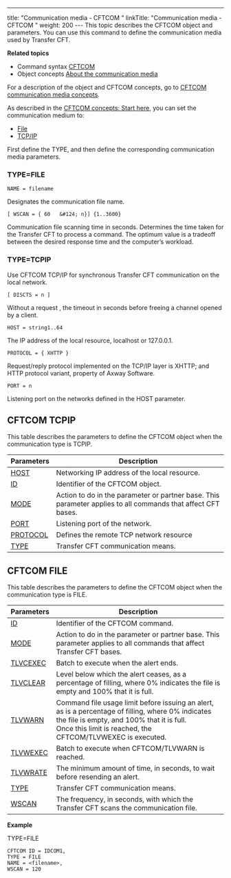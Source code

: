 ---
title: "Communication media - CFTCOM  "
linkTitle: "Communication media - CFTCOM "
weight: 200
--- This topic describes the CFTCOM object and parameters. You can use this
command to define the communication media used by Transfer CFT.

****Related
topics****

- Command syntax
    [CFTCOM](../../../command_summary#CFTCOM)
- Object concepts
    [About the
    communication media](../../../../admin_intro/admin_config_commands/communication_media_concepts)

For a description of the object and CFTCOM concepts, go to [CFTCOM
communication media concepts](../../../../admin_intro/admin_config_commands/communication_media_concepts).

As described in the [CFTCOM
concepts: Start here](../../../../admin_intro/admin_config_commands/communication_media_concepts), you can set the communication medium to:

- [File](#TYPE=FILE)
- [TCP/IP](#TYPE=TCPIP)

First define the TYPE, and then define the corresponding communication media parameters.

<span id="TYPE=FILE"></span>

### TYPE=FILE

`NAME = filename`

Designates the communication file name.  

`[ WSCAN = { 60   &#124; n}] {1..3600}`

Communication file scanning time in seconds. Determines the time taken for the Transfer CFT
to process a command. The optimum value is a tradeoff between the desired
response time and the computer’s workload.

<span id="TYPE=TCPIP"></span>

### TYPE=TCPIP

Use CFTCOM TCP/IP for synchronous Transfer CFT communication on the local network.

`[ DISCTS = n ]`

Without a request , the timeout in seconds before
freeing a channel opened by a client.

`HOST = string1..64`

The IP address of the local resource, localhost or 127.0.0.1.

`PROTOCOL = { XHTTP }`

Request/reply protocol implemented on the TCP/IP layer is XHTTP; and HTTP protocol
variant, property of Axway Software.

`PORT = n`

Listening port on the networks defined in the HOST
parameter.

<span id="Defining_CFTCOM_TCPIP"></span>

## CFTCOM TCPIP

This table describes the parameters to define the CFTCOM object when the communication
type is TCPIP.

| Parameters  | Description  |
| --- | --- |
| [HOST](../../../command_summary/parameter_intro/host) | Networking IP address of the local resource. |
| [ID](../../../command_summary/parameter_intro/id)  | Identifier of the CFTCOM object. |
| [MODE](../../../command_summary/parameter_intro/mode) | Action to do in the parameter or partner base. This parameter applies to all commands that affect CFT bases. |
| [PORT](../../../command_summary/parameter_intro/port) | Listening port of the network. |
| [PROTOCOL](../../../command_summary/parameter_intro/protocol) | Defines the remote TCP network resource |
| [TYPE](../../../command_summary/parameter_intro/type) | Transfer CFT communication means. |

<span id="Defining_CFTCOM_FILE"></span>

## CFTCOM FILE

This table describes the parameters to define the CFTCOM object when the communication
type is FILE.

| Parameters  | Description  |
| --- | --- |
| [ID](../../../command_summary/parameter_intro/id)  | Identifier of the CFTCOM command. |
| [MODE](../../../command_summary/parameter_intro/mode) | Action to do in the parameter or partner base. This parameter applies to all commands that affect Transfer CFT bases. |
| [TLVCEXEC](../../../command_summary/parameter_intro/tlvcexec)  | Batch to execute when the alert ends.  |
| [TLVCLEAR](../../../command_summary/parameter_intro/tlvclear)  | Level below which the alert ceases, as a percentage of filling, where 0% indicates the file is empty and 100% that it is full. |
| [TLVWARN](../../../command_summary/parameter_intro/tlvwarn)  | Command file usage limit before issuing an alert, as is a percentage of filling, where 0% indicates the file is empty, and 100% that it is full.<br/> Once this limit is reached, the CFTCOM/TLVWEXEC is executed. |
| [TLVWEXEC](../../../command_summary/parameter_intro/tlvwexec)  | Batch to execute when CFTCOM/TLVWARN is reached.  |
| [TLVWRATE](../../../command_summary/parameter_intro/tlvwrate)  | The minimum amount of time, in seconds, to wait before resending an alert.  |
| [TYPE](../../../command_summary/parameter_intro/type)  | Transfer CFT communication means. |
| [WSCAN](../../../command_summary/parameter_intro/wscan) | The frequency, in seconds, with which the Transfer CFT scans the communication file. |

****Example****

TYPE=FILE

```
CFTCOM ID = IDCOM1,
TYPE = FILE
NAME = <filename>,
WSCAN = 120
```
